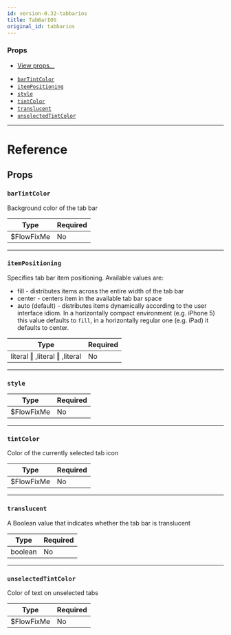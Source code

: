 ```yaml
---
id: version-0.32-tabbarios
title: TabBarIOS
original_id: tabbarios
---
```


### Props

- [View props...](view#props)

* [`barTintColor`](tabbarios#bartintcolor)
* [`itemPositioning`](tabbarios#itempositioning)
* [`style`](tabbarios#style)
* [`tintColor`](tabbarios#tintcolor)
* [`translucent`](tabbarios#translucent)
* [`unselectedTintColor`](tabbarios#unselectedtintcolor)

---

# Reference

## Props

### `barTintColor`

Background color of the tab bar

| Type        | Required |
| ----------- | -------- |
| \$FlowFixMe | No       |

---

### `itemPositioning`

Specifies tab bar item positioning. Available values are:

- fill - distributes items across the entire width of the tab bar
- center - centers item in the available tab bar space
- auto (default) - distributes items dynamically according to the user interface idiom. In a horizontally compact environment (e.g. iPhone 5) this value defaults to `fill`, in a horizontally regular one (e.g. iPad) it defaults to center.

| Type                          | Required |
| ----------------------------- | -------- |
| literal ‖ ,literal ‖ ,literal | No       |

---

### `style`

| Type        | Required |
| ----------- | -------- |
| \$FlowFixMe | No       |

---

### `tintColor`

Color of the currently selected tab icon

| Type        | Required |
| ----------- | -------- |
| \$FlowFixMe | No       |

---

### `translucent`

A Boolean value that indicates whether the tab bar is translucent

| Type    | Required |
| ------- | -------- |
| boolean | No       |

---

### `unselectedTintColor`

Color of text on unselected tabs

| Type        | Required |
| ----------- | -------- |
| \$FlowFixMe | No       |
